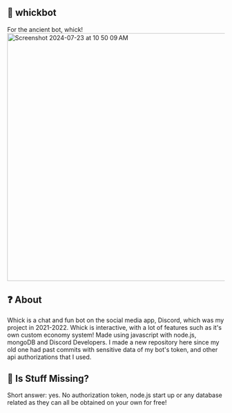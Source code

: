 ## 🌙 whickbot
For the ancient bot, whick!
<img width="572" alt="Screenshot 2024-07-23 at 10 50 09 AM" src="https://github.com/user-attachments/assets/4a9859e9-1730-4152-a97a-42aa1b70c42c">
## ❓ About
Whick is a chat and fun bot on the social media app, Discord, which was my project in 2021-2022. Whick is interactive, with a lot of features such as it's own custom economy system! Made using javascript with node.js, mongoDB and Discord Developers. I made a new repository here since my old one had past commits with sensitive data of my bot's token, and other api authorizations that I used. 

## 👻 Is Stuff Missing?
Short answer: yes. No authorization token, node.js start up or any database related as they can all be obtained on your own for free! 
